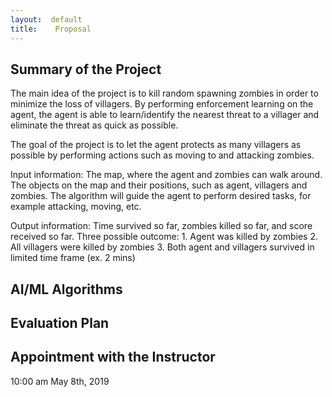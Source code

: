 ```yaml
---
layout:  default
title:    Proposal
---
```


## Summary of the Project

The main idea of the project is to kill random spawning zombies in order to minimize the loss of villagers. By performing enforcement learning on the agent, the agent is able to learn/identify the nearest threat to a villager and eliminate the threat as quick as possible.  

The goal of the project is to let the agent protects as many villagers as possible by performing actions such as moving to and attacking zombies. 

Input information: The map, where the agent and zombies can walk around. The objects on the map and their positions, such as agent, villagers and zombies. The algorithm will guide the agent to perform desired tasks, for example attacking, moving, etc. 

Output information: Time survived so far, zombies killed so far, and score received so far. 
  Three possible outcome: 
    1. Agent was killed by zombies 
    2. All villagers were killed by zombies 
    3. Both agent and villagers survived in limited time frame (ex. 2 mins)

## AI/ML Algorithms 




## Evaluation Plan




## Appointment with the Instructor

10:00 am
May 8th, 2019 
